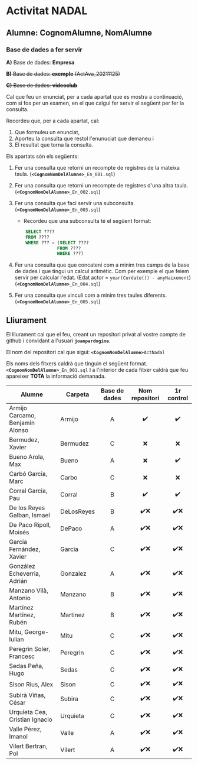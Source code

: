 # Activitat NADAL

## **Alumne**: CognomAlumne, NomAlumne

### Base de dades a fer servir

**A)** Base de dades: **Empresa**

~~**B)** Base de dades: **exemple**  (ActAva_20211125)~~

~~**C)** Base de dades: **videoclub**~~

Cal que feu un enunciat, per a cada apartat que es mostra a continuació, com si fos per un examen, en el que calgui fer servir el següent per fer la consulta.

Recordeu que, per a cada apartat, cal:
1. Que formuleu un enunciat,
1. Aporteu la consulta que restol l'enunuciat que demaneu i
1. El resultat que torna la consulta.


Els apartats són els següents:

1. Fer una consulta que retorni un recompte de registres de la mateixa taula. (**```<CognomNomDelAlumne>```**```_En_001.sql```)
1. Fer una consulta que retorni un recompte de registres d'una altra taula.(**```<CognomNomDelAlumne>```**```_En_002.sql```)
1. Fer una consulta que faci servir una subconsulta. (**```<CognomNomDelAlumne>```**```_En_003.sql```)
    * Recordeu que una subconsulta té el següent format:
    ``` sql
        SELECT ????	
        FROM ????
        WHERE ??? = (SELECT ????	
                    FROM ????
                    WHERE ???)
    ```
				
1. Fer una consulta que que concateni com a minim tres camps de la base de dades i que tingui un calcul aritmètic. Com per exemple el que feiem servir per calcular l'edat. (Edat actor = ```year(Curdate()) - anyNaixement```) (**```<CognomNomDelAlumne>```**```_En_004.sql```)

1. Fer una consulta que vinculi com a minim tres taules diferents. (**```<CognomNomDelAlumne>```**```_En_005.sql```)

## Lliurament

El lliurament cal que el feu, creant un repositori privat al vostre compte de github i convidant a l'usuari **```joanpardogine```**.

El nom del repositori cal que sigui:
**```<CognomNomDelAlumne>```**```ActNadal```

Els noms dels fitxers caldrà que tinguin el següent format.
**```<CognomNomDelAlumne>```**```_En_001.sql```
I a l'interior de cada fitxer caldrà que feu apareixer **TOTA** la informació demanada.




|Alumne|Carpeta|Base de dades|Nom repositori|1r control|
|---|---|:---:|:---:|:---:|
|Armijo Carcamo, Benjamin Alonso|Armijo|A|✔️|✔️|
|Bermudez, Xavier|Bermudez|C|❌|❌|
|Bueno Arola, Max|Bueno|A|❌|✔️|
|Carbó Garcia, Marc|Carbo|C|❌|❌|
|Corral Garcia, Pau|Corral|B|✔️|✔️|
|De los Reyes Galban, Ismael|DeLosReyes|B|✔️❌|✔️❌|
|De Paco Ripoll, Moisés|DePaco|A|✔️❌|✔️❌|
|Garcia Fernández, Xavier|Garcia|C|✔️❌|✔️❌|
|González Echeverria, Adrián|Gonzalez|A|✔️❌|✔️❌|
|Manzano Vilà, Antonio|Manzano|B|✔️❌|✔️❌|
|Martínez Martínez, Rubén|Martinez|B|✔️❌|✔️❌|
|Mitu, George-Iulian|Mitu|C|✔️❌|✔️❌|
|Peregrin Soler, Francesc|Peregrin|C|✔️❌|✔️❌|
|Sedas Peña, Hugo|Sedas|C|✔️❌|✔️❌|
|Sison Rius, Alex|Sison|C|✔️❌|✔️❌|
|Subirà Viñas, César|Subira|C|✔️❌|✔️❌|a
|Urquieta Cea, Cristian Ignacio|Urquieta|C|✔️❌|✔️❌|
|Valle Pérez, Imanol|Valle|A|✔️❌|✔️❌|
|Vilert Bertran, Pol|Vilert|A|✔️❌|✔️❌|